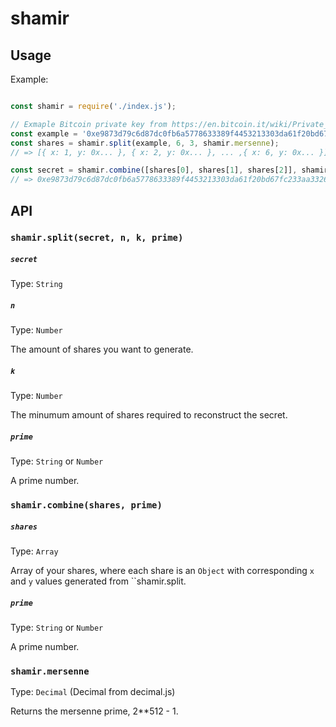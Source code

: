 # shamir

## Usage

Example:
```js

const shamir = require('./index.js');

// Exmaple Bitcoin private key from https://en.bitcoin.it/wiki/Private_key
const example = '0xe9873d79c6d87dc0fb6a5778633389f4453213303da61f20bd67fc233aa33262';
const shares = shamir.split(example, 6, 3, shamir.mersenne);
// => [{ x: 1, y: 0x... }, { x: 2, y: 0x... }, ... ,{ x: 6, y: 0x... }]

const secret = shamir.combine([shares[0], shares[1], shares[2]], shamir.mersenne).toHex();
// => 0xe9873d79c6d87dc0fb6a5778633389f4453213303da61f20bd67fc233aa33262
```

## API

### `shamir.split(secret, n, k, prime)`
##### `secret`

Type: `String`

##### `n`
Type: `Number`

The amount of shares you want to generate.

##### `k`
Type: `Number`

The minumum amount of shares required to reconstruct the secret.

##### `prime`
Type: `String` or `Number`

A prime number.

### `shamir.combine(shares, prime)`
##### `shares`
Type: `Array`

Array of your shares, where each share is an `Object` with corresponding `x` and `y` values generated from ``shamir.split.

##### `prime`
Type: `String` or `Number`

A prime number.

### `shamir.mersenne`
Type: `Decimal` (Decimal from decimal.js)

Returns the mersenne prime, 2**512 - 1.
